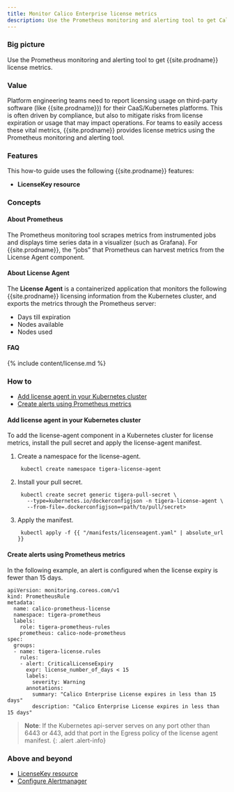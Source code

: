 ```yaml
---
title: Monitor Calico Enterprise license metrics
description: Use the Prometheus monitoring and alerting tool to get Calico Enterprise license metrics such as nodes used, nodes available, and days until license expires.
---
```


### Big picture

Use the Prometheus monitoring and alerting tool to get {{site.prodname}} license metrics.

### Value

Platform engineering teams need to report licensing usage on third-party software (like {{site.prodname}}) for their CaaS/Kubernetes platforms. This is often driven by compliance, but also to mitigate risks from license expiration or usage that may impact operations. For teams to easily access these vital metrics, {{site.prodname}} provides license metrics using the Prometheus monitoring and alerting tool.

### Features

This how-to guide uses the following {{site.prodname}} features:

- **LicenseKey resource**

### Concepts

#### About Prometheus

The Prometheus monitoring tool scrapes metrics from instrumented jobs and displays time series data in a visualizer (such as Grafana). For {{site.prodname}}, the “jobs” that Prometheus can harvest metrics from the License Agent component. 


#### About License Agent

The **License Agent** is a containerized application that monitors the following {{site.prodname}} licensing information from the Kubernetes cluster, and exports the metrics through the Prometheus server:

- Days till expiration
- Nodes available
- Nodes used

#### FAQ

{% include content/license.md %}

### How to

- [Add license agent in your Kubernetes cluster](#add-license-agent-in-your-Kubernetes-cluster)
- [Create alerts using Prometheus metrics](#create-alerts-using-prometheus-metrics)

#### Add license agent in your Kubernetes cluster

To add the license-agent component in a Kubernetes cluster for license metrics, install the pull secret and apply the license-agent manifest. 

1. Create a namespace for the license-agent.
   ```
    kubectl create namespace tigera-license-agent
   ```
1. Install your pull secret.
   ```
    kubectl create secret generic tigera-pull-secret \
      --type=kubernetes.io/dockerconfigjson -n tigera-license-agent \
      --from-file=.dockerconfigjson=<path/to/pull/secret>
   ```
1. Apply the manifest.
   ```
    kubectl apply -f {{ "/manifests/licenseagent.yaml" | absolute_url }}
   ```

#### Create alerts using Prometheus metrics

In the following example, an alert is configured when the license expiry is fewer than 15 days.

```
apiVersion: monitoring.coreos.com/v1
kind: PrometheusRule
metadata:
  name: calico-prometheus-license
  namespace: tigera-prometheus
  labels:
    role: tigera-prometheus-rules
    prometheus: calico-node-prometheus
spec:
  groups:
  - name: tigera-license.rules
    rules:
    - alert: CriticalLicenseExpiry
      expr: license_number_of_days < 15
      labels:
        severity: Warning
      annotations:
        summary: "Calico Enterprise License expires in less than 15 days"
        description: "Calico Enterprise License expires in less than 15 days"
```

>**Note**: If the Kubernetes api-server serves on any port other than 6443 or 443, add that port in the Egress policy of the license agent manifest. 
{: .alert .alert-info}

### Above and beyond

- [LicenseKey resource]({{site.baseurl}}/reference/resources/licensekey)
- [Configure Alertmanager]({{site.baseurl}}/maintenance/monitor/alertmanager)

